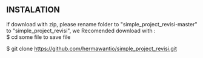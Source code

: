 ## INSTALATION

if download with zip, please rename folder to "simple_project_revisi-master" to "simple_project_revisi", we Recomended download with : <br />
$ cd some file to save file

$ git clone https://github.com/hermawantio/simple_project_revisi.git

